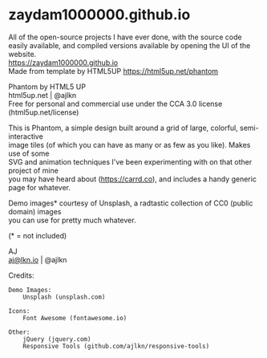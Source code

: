 # zaydam1000000.github.io
All of the open-source projects I have ever done, with the source code easily available, and compiled versions available by opening the UI of the website.  
https://zaydam1000000.github.io  
Made from template by HTML5UP
https://html5up.net/phantom  

Phantom by HTML5 UP  
html5up.net | @ajlkn  
Free for personal and commercial use under the CCA 3.0 license (html5up.net/license)  
  
  
This is Phantom, a simple design built around a grid of large, colorful, semi-interactive  
image tiles (of which you can have as many or as few as you like). Makes use of some  
SVG and animation techniques I've been experimenting with on that other project of mine  
you may have heard about (https://carrd.co), and includes a handy generic page for whatever.  
  
Demo images* courtesy of Unsplash, a radtastic collection of CC0 (public domain) images  
you can use for pretty much whatever.  
  
(* = not included)  

AJ  
aj@lkn.io | @ajlkn  
  
  
Credits:  
  
	Demo Images:  
		Unsplash (unsplash.com)  
  
	Icons:  
		Font Awesome (fontawesome.io)  
  
	Other:  
		jQuery (jquery.com)  
		Responsive Tools (github.com/ajlkn/responsive-tools)  
